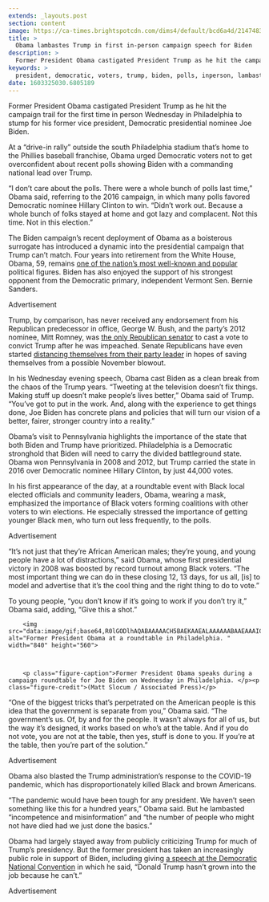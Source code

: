 ```yaml
--- 
extends: _layouts.post 
section: content 
image: https://ca-times.brightspotcdn.com/dims4/default/bcd6a4d/2147483647/strip/true/crop/5171x2715+0+366/resize/1200x630!/quality/90/?url=https%3A%2F%2Fcalifornia-times-brightspot.s3.amazonaws.com%2F6e%2F5b%2Fa08668504103a9d2dbdc1c607344%2Felection-2020-obama-16979.jpg 
title: > 
  Obama lambastes Trump in first in-person campaign speech for Biden 
description: > 
  Former President Obama castigated President Trump as he hit the campaign trail for the first time in person Wednesday in Philadelphia to stump for his former vice president, Democratic presidential nominee Joe Biden.There were a whole bunch of polls last time,” Obama said, referring to the 2016 campaign, in which many polls favored Democratic nominee Hillary Clinton to win.Not in this election.”The Biden campaign’s recent deployment of Obama as a boisterous surrogate has introduced a dynamic into the presidential campaign that Trump can’t match.In his Wednesday evening speech, Obama cast Biden as a clean break from the chaos of the Trump years.Obama won Pennsylvania in 2008 and 2012, but Trump carried the state in 2016 over Democratic nominee Hillary Clinton, by just 44,000 votes. 
keywords: > 
  president, democratic, voters, trump, biden, polls, inperson, lambastes, philadelphia, obama, nominee, black, campaign, speech 
date: 1603325030.6805189 
--- 
```

<div><p>Former President Obama castigated President Trump as he hit the campaign trail for the first time in person Wednesday in Philadelphia to stump for his former vice president, Democratic presidential nominee Joe Biden.</p><p>At a &#8220;drive-in rally&#8221; outside the south Philadelphia stadium that&#8217;s home to the Phillies baseball franchise, Obama urged Democratic voters not to get overconfident about recent polls showing Biden with a commanding national lead over Trump.</p><p>&#8220;I don&#8217;t care about the polls. There were a whole bunch of polls last time,&#8221; Obama said, referring to the 2016 campaign, in which many polls favored Democratic nominee Hillary Clinton to win. &#8220;Didn&#8217;t work out. Because a whole bunch of folks stayed at home and got lazy and complacent. Not this time. Not in this election.&#8221;</p><p>The Biden campaign&#8217;s recent deployment of Obama as a boisterous surrogate has introduced a dynamic into the presidential campaign that Trump can&#8217;t match. Four years into retirement from the White House, Obama, 59, remains <a class="link" href="https://static.foxnews.com/foxnews.com/content/uploads/2020/05/Fox_May-17-20-2020_Complete_National_Topline_May-21-Release.pdf" target="_blank">one of the nation&#8217;s most well-known and popular</a> political figures. Biden has also enjoyed the support of his strongest opponent from the Democratic primary, independent Vermont Sen. Bernie Sanders.</p><p class="google-dfp-ad-caption">Advertisement</p>
    <p id="google-adf3d7a546-61bd-4b5c-baa8-c436fc881ce4" class="google-dfp-ad injected">
        <p class="google-dfp-ad-placeholder"></p>
    </p>
<p>Trump, by comparison, has never received any endorsement from his Republican predecessor in office, George W. Bush, and the party&#8217;s 2012 nominee, Mitt Romney, was <a class="link" href="https://www.latimes.com/politics/story/2020-02-05/mitt-romneys-full-speech-on-why-hes-voting-to-convict-trump" target="_blank">the only Republican senator</a> to cast a vote to convict Trump after he was impeached. Senate Republicans have even started <a class="link" href="https://www.latimes.com/politics/story/2020-10-09/republican-candidates-begin-distancing-themselves-from-trump" target="_blank">distancing themselves from their party leader</a> in hopes of saving themselves from a possible November blowout.</p><p>In his Wednesday evening speech, Obama cast Biden as a clean break from the chaos of the Trump years. &#8220;Tweeting at the television doesn&#8217;t fix things. Making stuff up doesn&#8217;t make people&#8217;s lives better,&#8221; Obama said of Trump. &#8220;You&#8217;ve got to put in the work. And, along with the experience to get things done, Joe Biden has concrete plans and policies that will turn our vision of a better, fairer, stronger country into a reality.&#8221;</p><p>Obama&#8217;s visit to Pennsylvania highlights the importance of the state that both Biden and Trump have prioritized. Philadelphia is a Democratic stronghold that Biden will need to carry the divided battleground state. Obama won Pennsylvania in 2008 and 2012, but Trump carried the state in 2016 over Democratic nominee Hillary Clinton, by just 44,000 votes.</p><p>In his first appearance of the day, at a roundtable event with Black local elected officials and community leaders, Obama, wearing a mask, emphasized the importance of Black voters forming coalitions with other voters to win elections. He especially stressed the importance of getting younger Black men, who turn out less frequently, to the polls.</p><p class="google-dfp-ad-caption">Advertisement</p>
    <p id="google-adf3e7f6dd-6c75-41f2-8644-9b215849bbbe" class="google-dfp-ad injected">
        <p class="google-dfp-ad-placeholder"></p>
    </p>
<p></p><p id="nativo_1"></p><p>&#8220;It&#8217;s not just that they&#8217;re African American males; they&#8217;re young, and young people have a lot of distractions,&#8221; said Obama, whose first presidential victory in 2008 was boosted by record turnout among Black voters. &#8220;The most important thing we can do in these closing 12, 13 days, for us all, [is] to model and advertise that it&#8217;s the cool thing and the right thing to do to vote.&#8221;</p><p>To young people, &#8220;you don&#8217;t know if it&#8217;s going to work if you don&#8217;t try it,&#8221; Obama said, adding, &#8220;Give this a shot.&#8221;</p>
    
        <img src="data:image/gif;base64,R0lGODlhAQABAAAAACH5BAEKAAEALAAAAAABAAEAAAICTAEAOw==" alt="Former President Obama at a roundtable in Philadelphia. " width="840" height="560">
    
    
    
        <p class="figure-caption">Former President Obama speaks during a campaign roundtable for Joe Biden on Wednesday in Philadelphia. </p><p class="figure-credit">(Matt Slocum / Associated Press)</p>
        
<p>&#8220;One of the biggest tricks that&#8217;s perpetrated on the American people is this idea that the government is separate from you,&#8221; Obama said. &#8220;The government&#8217;s us. Of, by and for the people. It wasn&#8217;t always for all of us, but the way it&#8217;s designed, it works based on who&#8217;s at the table. And if you do not vote, you are not at the table, then yes, stuff is done to you. If you&#8217;re at the table, then you&#8217;re part of the solution.&#8221;</p><p class="google-dfp-ad-caption">Advertisement</p>
    <p id="google-adfb754e4f-46da-48f1-ad16-44b51e1eb55d" class="google-dfp-ad injected">
        <p class="google-dfp-ad-placeholder"></p>
    </p>
<p>Obama also blasted the Trump administration&#8217;s response to the COVID-19 pandemic, which has disproportionately killed Black and brown Americans. </p><p>&#8220;The pandemic would have been tough for any president. We haven&#8217;t seen something like this for a hundred years,&#8221; Obama said. But he lambasted &#8220;incompetence and misinformation&#8221; and &#8220;the number of people who might not have died had we just done the basics.&#8221;</p><p>Obama had largely stayed away from publicly criticizing Trump for much of Trump&#8217;s presidency. But the former president has taken an increasingly public role in support of Biden, including giving <a class="link" href="https://www.latimes.com/politics/story/2020-08-20/president-obama-speech-dnc-2020" target="_blank">a speech at the Democratic National Convention</a> in which he said, &#8220;Donald Trump hasn&#8217;t grown into the job because he can&#8217;t.&#8221;</p><p class="google-dfp-ad-caption">Advertisement</p>
    <p id="google-ade6809276-96d8-45ec-a43c-d467f7e7e99f" class="google-dfp-ad injected">
        <p class="google-dfp-ad-placeholder"></p>
    </p>
<p></p><p></p></div>